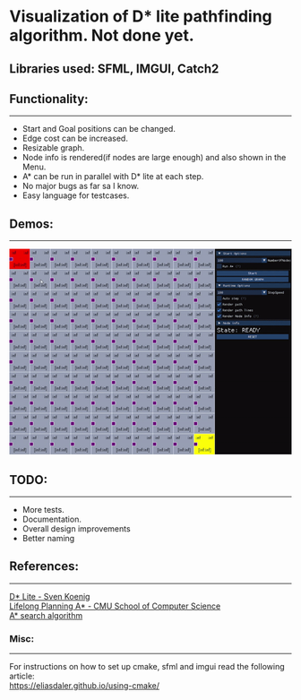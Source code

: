 # Visualization of D* lite pathfinding algorithm. Not done yet.
## Libraries used: SFML, IMGUI, Catch2

## Functionality:
---
* Start and Goal positions can be changed.  <br/>
* Edge cost can be increased.  <br/>
* Resizable graph.  <br/>
* Node info is rendered(if nodes are large enough) and also shown in the Menu.  <br/>
* A* can be run in parallel with D* lite at each step.  <br/>
* No major bugs as far sa I know.  <br/>
* Easy language for testcases.  <br/>

## Demos:
---
![alt text](https://github.com/Alexej/Pathfinding/blob/main/images/demo1.gif "Demo 1")

## TODO:
---
* More tests.  <br/>
* Documentation.  <br/>
* Overall design improvements  <br/>
* Better naming  <br/>

## References:
---
[D* Lite - Sven Koenig](http://idm-lab.org/bib/abstracts/papers/aaai02b.pdf)  <br/>
[Lifelong Planning A* - CMU School of Computer Science](https://www.cs.cmu.edu/~maxim/files/aij04.pdf)  <br/>
[A* search algorithm](https://en.wikipedia.org/wiki/A*_search_algorithm)  <br/>

### Misc:
---
For instructions on how to set up cmake, sfml and imgui read the following article:  <br/>
https://eliasdaler.github.io/using-cmake/

